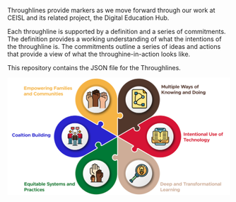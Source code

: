 Throughlines provide markers as we move forward through our work at CEISL and its related project, the Digital Education Hub.

Each throughline is supported by a definition and a series of commitments. The definition provides a working understanding of what the intentions of the throughline is. The commitments outline a series of ideas and actions that provide a view of what the throughine-in-action looks like.

This repository contains the JSON file for the Throughlines.

![The throughlines in graphic representation](https://raw.githubusercontent.com/jeremyfprice/ceisl-deh_throughlines/main/throughlines_graphic.png)
